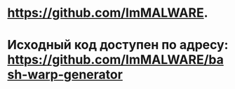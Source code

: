 # https://github.com/ImMALWARE.
# Исходный код доступен по адресу: https://github.com/ImMALWARE/bash-warp-generator
